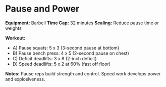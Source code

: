 # Pause and Power

**Equipment:** Barbell
**Time Cap:** 32 minutes
**Scaling:** Reduce pause time or weights

**Workout:**
- A) Pause squats: 5 x 3 (3-second pause at bottom)
- B) Pause bench press: 4 x 5 (2-second pause on chest)
- C) Deficit deadlifts: 3 x 8 (2-inch deficit)
- D) Speed deadlifts: 5 x 2 at 60% (fast off floor)

**Notes:**
Pause reps build strength and control. Speed work develops power and explosiveness.